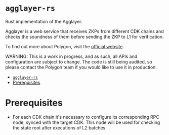 # `agglayer-rs`

Rust implementation of the Agglayer.

Agglayer is a web service that receives ZKPs from different CDK chains and checks the soundness of them before sending the ZKP to L1 for verification.

To find out more about Polygon, visit the [official website](https://docs.polygon.technology/cdk/).

WARNING: This is a work in progress, and as such, all APIs and configuration are subject to change. The code is still being audited, so please contact the Polygon team if you would like to use it in production.

- [`agglayer-rs`](#agglayer-rs)
- [Prerequisites](#prerequisites)


# Prerequisites

* For each CDK chain it's necessary to configure its corresponding RPC node, synced with the target CDK. This node will be used for checking the state root after executions of L2 batches.
